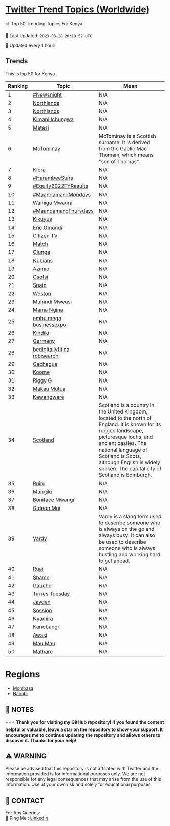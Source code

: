 [Twitter Trend Topics (Worldwide)](https://github.com/ErcinDedeoglu/Twitter-Trend-Topics)
==========


📊 Top 50 Trending Topics For Kenya

📆 Last Updated: `2023-03-28 20:19:52 UTC`

🔧 Updated every 1 hour!


## Trends

This is top 50 for Kenya

| Ranking | Topic | Mean |
| ------- | ------------ | ------------ |
| 1 | [#Newsnight](http://twitter.com/search?q=%23Newsnight) | N/A |
| 2 | [Northlands](http://twitter.com/search?q=Northlands) | N/A |
| 3 | [Northlands](http://twitter.com/search?q=Northlands) | N/A |
| 4 | [Kimani Ichungwa](http://twitter.com/search?q=Kimani+Ichungwa) | N/A |
| 5 | [Matasi](http://twitter.com/search?q=Matasi) | N/A |
| 6 | [McTominay](http://twitter.com/search?q=McTominay) | McTominay is a Scottish surname. It is derived from the Gaelic Mac Thomain, which means "son of Thomas". |
| 7 | [Kibra](http://twitter.com/search?q=Kibra) | N/A |
| 8 | [#HarambeeStars](http://twitter.com/search?q=%23HarambeeStars) | N/A |
| 9 | [#Equity2022FYResults](http://twitter.com/search?q=%23Equity2022FYResults) | N/A |
| 10 | [#MaandamanoMondays](http://twitter.com/search?q=%23MaandamanoMondays) | N/A |
| 11 | [Waihiga Mwaura](http://twitter.com/search?q=Waihiga+Mwaura) | N/A |
| 12 | [#MaandamanoThursdays](http://twitter.com/search?q=%23MaandamanoThursdays) | N/A |
| 13 | [Kikuyus](http://twitter.com/search?q=Kikuyus) | N/A |
| 14 | [Eric Omondi](http://twitter.com/search?q=Eric+Omondi) | N/A |
| 15 | [Citizen TV](http://twitter.com/search?q=Citizen+TV) | N/A |
| 16 | [Match](http://twitter.com/search?q=Match) | N/A |
| 17 | [Olunga](http://twitter.com/search?q=Olunga) | N/A |
| 18 | [Nubians](http://twitter.com/search?q=Nubians) | N/A |
| 19 | [Azimio](http://twitter.com/search?q=Azimio) | N/A |
| 20 | [Osotsi](http://twitter.com/search?q=Osotsi) | N/A |
| 21 | [Spain](http://twitter.com/search?q=Spain) | N/A |
| 22 | [Weston](http://twitter.com/search?q=Weston) | N/A |
| 23 | [Muhindi Mweusi](http://twitter.com/search?q=Muhindi+Mweusi) | N/A |
| 24 | [Mama Ngina](http://twitter.com/search?q=Mama+Ngina) | N/A |
| 25 | [embu mega businessexpo](http://twitter.com/search?q=embu+mega+businessexpo) | N/A |
| 26 | [Kindiki](http://twitter.com/search?q=Kindiki) | N/A |
| 27 | [Germany](http://twitter.com/search?q=Germany) | N/A |
| 28 | [bedigitallyfit na robisearch](http://twitter.com/search?q=bedigitallyfit+na+robisearch) | N/A |
| 29 | [Gachagua](http://twitter.com/search?q=Gachagua) | N/A |
| 30 | [Koome](http://twitter.com/search?q=Koome) | N/A |
| 31 | [Riggy G](http://twitter.com/search?q=Riggy+G) | N/A |
| 32 | [Makau Mutua](http://twitter.com/search?q=Makau+Mutua) | N/A |
| 33 | [Kawangware](http://twitter.com/search?q=Kawangware) | N/A |
| 34 | [Scotland](http://twitter.com/search?q=Scotland) | Scotland is a country in the United Kingdom, located to the north of England. It is known for its rugged landscape, picturesque lochs, and ancient castles. The national language of Scotland is Scots, although English is widely spoken. The capital city of Scotland is Edinburgh. |
| 35 | [Ruiru](http://twitter.com/search?q=Ruiru) | N/A |
| 36 | [Mungiki](http://twitter.com/search?q=Mungiki) | N/A |
| 37 | [Boniface Mwangi](http://twitter.com/search?q=Boniface+Mwangi) | N/A |
| 38 | [Gideon Moi](http://twitter.com/search?q=Gideon+Moi) | N/A |
| 39 | [Vardy](http://twitter.com/search?q=Vardy) | Vardy is a slang term used to describe someone who is always on the go and always busy. It can also be used to describe someone who is always hustling and working hard to get ahead. |
| 40 | [Ruai](http://twitter.com/search?q=Ruai) | N/A |
| 41 | [Shame](http://twitter.com/search?q=Shame) | N/A |
| 42 | [Gaucho](http://twitter.com/search?q=Gaucho) | N/A |
| 43 | [Tirries Tuesday](http://twitter.com/search?q=Tirries+Tuesday) | N/A |
| 44 | [Jayden](http://twitter.com/search?q=Jayden) | N/A |
| 45 | [Sossion](http://twitter.com/search?q=Sossion) | N/A |
| 46 | [Nyamira](http://twitter.com/search?q=Nyamira) | N/A |
| 47 | [Kariobangi](http://twitter.com/search?q=Kariobangi) | N/A |
| 48 | [Awasi](http://twitter.com/search?q=Awasi) | N/A |
| 49 | [Mau Mau](http://twitter.com/search?q=Mau+Mau) | N/A |
| 50 | [Mathare](http://twitter.com/search?q=Mathare) | N/A |



# Regions

* [Mombasa](</Kenya/Mombasa.md>)
* [Nairobi](</Kenya/Nairobi.md>)



## 📝 NOTES

⭐⭐⭐ **Thank you for visiting my GitHub repository! If you found the content helpful or valuable, leave a star on the repository to show your support. It encourages me to continue updating the repository and allows others to discover it. Thanks for your help!**


## ⚠️ WARNING

Please be advised that this repository is not affiliated with Twitter and the information provided is for informational purposes only. We are not responsible for any legal consequences that may arise from the use of this information. Use at your own risk and solely for educational purposes.


## 📨 CONTACT

 For Any Queries:  
            🏓 Ping Me : [LinkedIn](https://www.linkedin.com/in/ercindedeoglu/)
